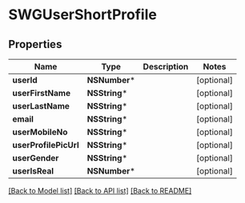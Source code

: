 # SWGUserShortProfile

## Properties
Name | Type | Description | Notes
------------ | ------------- | ------------- | -------------
**userId** | **NSNumber*** |  | [optional] 
**userFirstName** | **NSString*** |  | [optional] 
**userLastName** | **NSString*** |  | [optional] 
**email** | **NSString*** |  | [optional] 
**userMobileNo** | **NSString*** |  | [optional] 
**userProfilePicUrl** | **NSString*** |  | [optional] 
**userGender** | **NSString*** |  | [optional] 
**userIsReal** | **NSNumber*** |  | [optional] 

[[Back to Model list]](../README.md#documentation-for-models) [[Back to API list]](../README.md#documentation-for-api-endpoints) [[Back to README]](../README.md)


